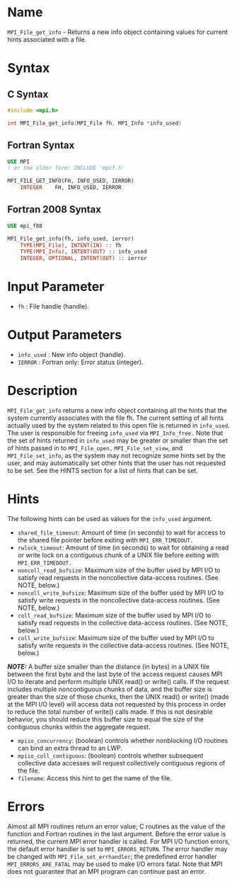 # Name

`MPI_File_get_info` - Returns a new info object containing values for
current hints associated with a file.

# Syntax

## C Syntax

```c
#include <mpi.h>

int MPI_File_get_info(MPI_File fh, MPI_Info *info_used)
```

## Fortran Syntax

```fortran
USE MPI
! or the older form: INCLUDE 'mpif.h'

MPI_FILE_GET_INFO(FH, INFO_USED, IERROR)
    INTEGER    FH, INFO_USED, IERROR
```

## Fortran 2008 Syntax

```fortran
USE mpi_f08

MPI_File_get_info(fh, info_used, ierror)
    TYPE(MPI_File), INTENT(IN) :: fh
    TYPE(MPI_Info), INTENT(OUT) :: info_used
    INTEGER, OPTIONAL, INTENT(OUT) :: ierror
```


# Input Parameter

* `fh` : File handle (handle).

# Output Parameters

* `info_used` : New info object (handle).
* `IERROR` : Fortran only: Error status (integer).

# Description

`MPI_File_get_info` returns a new info object containing all the hints
that the system currently associates with the file fh. The current
setting of all hints actually used by the system related to this open
file is returned in `info_used`. The user is responsible for freeing
`info_used` via `MPI_Info_free.`
Note that the set of hints returned in `info_used` may be greater or
smaller than the set of hints passed in to `MPI_File_open,`
`MPI_File_set_view`, and `MPI_File_set_info`, as the system may not
recognize some hints set by the user, and may automatically set other
hints that the user has not requested to be set. See the HINTS section
for a list of hints that can be set.

# Hints

The following hints can be used as values for the `info_used` argument.
- `shared_file_timeout`: Amount of time (in seconds) to wait for access
to the shared file pointer before exiting with `MPI_ERR_TIMEDOUT.`
- `rwlock_timeout`: Amount of time (in seconds) to wait for obtaining a
read or write lock on a contiguous chunk of a UNIX file before exiting
with `MPI_ERR_TIMEDOUT.`
- `noncoll_read_bufsize`: Maximum size of the buffer used by MPI I/O to
satisfy read requests in the noncollective data-access routines. (See
NOTE, below.)
- `noncoll_write_bufsize`: Maximum size of the buffer used by MPI I/O to
satisfy write requests in the noncollective data-access routines. (See
NOTE, below.)
- `coll_read_bufsize`: Maximum size of the buffer used by MPI I/O to
satisfy read requests in the collective data-access routines. (See NOTE,
below.)
- `coll_write_bufsize`: Maximum size of the buffer used by MPI I/O to
satisfy write requests in the collective data-access routines. (See
NOTE, below.)

***NOTE:*** A buffer size smaller than the distance (in bytes) in a UNIX file
between the first byte and the last byte of the access request causes
MPI I/O to iterate and perform multiple UNIX read() or write() calls. If
the request includes multiple noncontiguous chunks of data, and the
buffer size is greater than the size of those chunks, then the UNIX
read() or write() (made at the MPI I/O level) will access data not
requested by this process in order to reduce the total number of write()
calls made. If this is not desirable behavior, you should reduce this
buffer size to equal the size of the contiguous chunks within the
aggregate request.
- `mpiio_concurrency`: (boolean) controls whether nonblocking I/O
routines can bind an extra thread to an LWP.
- `mpiio_coll_contiguous`: (boolean) controls whether subsequent
collective data accesses will request collectively contiguous regions of
the file.
- `filename`: Access this hint to get the name of the file.

# Errors

Almost all MPI routines return an error value; C routines as the value
of the function and Fortran routines in the last argument.
Before the error value is returned, the current MPI error handler is
called. For MPI I/O function errors, the default error handler is set to
`MPI_ERRORS_RETURN`. The error handler may be changed with
`MPI_File_set_errhandler`; the predefined error handler
`MPI_ERRORS_ARE_FATAL` may be used to make I/O errors fatal. Note that MPI
does not guarantee that an MPI program can continue past an error.
